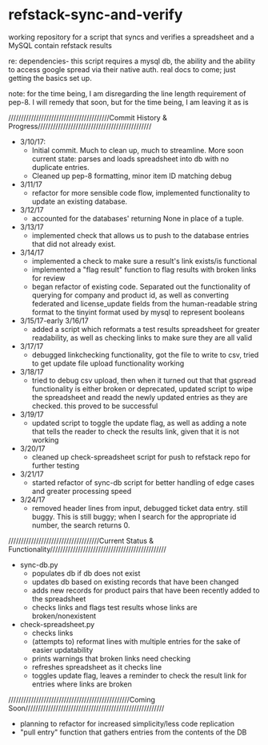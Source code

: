 # refstack-sync-and-verify
working repository for a script that syncs and verifies a spreadsheet and a
MySQL contain refstack results

re: dependencies- this script requires a mysql db, the ability and the ability
to access google spread via their native auth. real docs to come; just getting
the basics set up.

note: for the time being, I am disregarding the line length requirement of
pep-8. I will remedy that soon, but for the time being, I am leaving it as is

////////////////////////////////////////Commit History & Progress/////////////////////////////////////////////

* 3/10/17: 
  - Initial commit. Much to clean up, much to streamline. More soon
    current state: parses and loads spreadsheet into db with no duplicate
    entries.
  - Cleaned up pep-8 formatting, minor item ID matching debug
* 3/11/17
  - refactor for more sensible code flow, implemented functionality
    to update an existing database.
* 3/12/17
  - accounted for the databases' returning None in place of a tuple.
* 3/13/17
  - implemented check that allows us to push to the database entries that
    did not already exist.
* 3/14/17
  - implemented a check to make sure a result's link exists/is
    functional
  - implemented a "flag result" function to flag results with broken links for
    review
  - began refactor of existing code. Separated out the functionality of querying
    for company and product id, as well as converting federated and license_update
    fields from the human-readable string format to the tinyint format used by
    mysql to represent booleans
* 3/15/17-early 3/16/17
  - added a script which reformats a test results spreadsheet for greater
    readability, as well as checking links to make sure they are all valid
* 3/17/17
  - debugged linkchecking functionality, got the file to write to csv, tried to get
    update file upload functionality working
* 3/18/17
  - tried to debug csv upload, then when it turned out that that gspread functionality
    is either broken or deprecated, updated script to wipe the spreadsheet and readd
    the newly updated entries as they are checked. this proved to be successful
* 3/19/17
  - updated script to toggle the update flag, as well as adding a note that tells the
    reader to check the results link, given that it is not working
* 3/20/17
  - cleaned up check-spreadsheet script for push to refstack repo for further testing
* 3/21/17
  - started refactor of sync-db script for better handling of edge cases and greater
    processing speed
* 3/24/17
  - removed header lines from input, debugged ticket data entry. still buggy. This is
    still buggy; when I search for the appropriate id number, the search returns 0.

////////////////////////////////////Current Status & Functionality//////////////////////////////////////////////

* sync-db.py
  - populates db if db does not exist
  - updates db based on existing records that have been changed
  - adds new records for product pairs that have been recently added to the spreadsheet
  - checks links and flags test results whose links are broken/nonexistent
* check-spreadsheet.py
  - checks links
  - (attempts to) reformat lines with multiple entries for the sake of easier updatability
  - prints warnings that broken links need checking
  - refreshes spreadsheet as it checks line
  - toggles update flag, leaves a reminder to check the result link for entries where links
    are broken

////////////////////////////////////////////////Coming Soon///////////////////////////////////////////////////////

*  planning to refactor for increased simplicity/less code replication
* "pull entry" function that gathers entries from the contents of the DB
